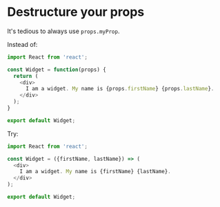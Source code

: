 # Destructure your props

It's tedious to always use `props.myProp`.

Instead of:

```javascript
import React from 'react';

const Widget = function(props) {
  return (
    <div>
      I am a widget. My name is {props.firstName} {props.lastName}.
    </div>
  );
}

export default Widget;
```

Try:

```javascript
import React from 'react';

const Widget = ({firstName, lastName}) => (
  <div>
    I am a widget. My name is {firstName} {lastName}.
  </div>
);

export default Widget;
```
